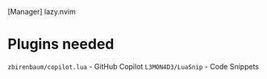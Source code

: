 [Manager]
lazy.nvim

# Plugins needed

`zbirenbaum/copilot.lua` - GitHub Copilot
`L3MON4D3/LuaSnip` - Code Snippets

